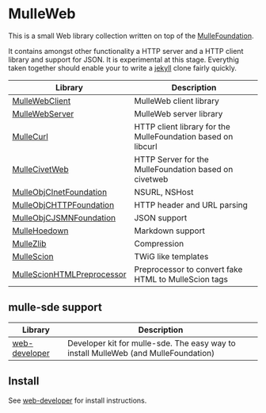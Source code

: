 # MulleWeb

This is a small Web library collection written on top of the [MulleFoundation](//MulleFoundation.github.io).

It contains amongst other functionality a HTTP server and a HTTP client library and support for JSON. It is experimental at
this stage. Everythig taken together should enable your to write a [jekyll](https://jekyllrb.com/) clone fairly quickly.

Library                                                                    | Description 
---------------------------------------------------------------------------|----------------------
[MulleWebClient](//github.com/MulleWeb/MulleWebClient)                     | MulleWeb client library
[MulleWebServer](//github.com/MulleWeb/MulleWebServer)                     | MulleWeb server library
[MulleCurl](//github.com/MulleWeb/MulleCurl)                               | HTTP client library for the MulleFoundation based on libcurl 
[MulleCivetWeb](//github.com/MulleWeb/MulleCivetWeb)                       | HTTP Server for the MulleFoundation based on civetweb  
[MulleObjCInetFoundation](//github.com/MulleWeb/MulleObjCJSMNFoundation)   | NSURL, NSHost
[MulleObjCHTTPFoundation](//github.com/MulleWeb/MulleObjCHTTPFoundation)   | HTTP header and URL parsing
[MulleObjCJSMNFoundation](//github.com/MulleWeb/MulleObjCJSMNFoundation)   | JSON support 
[MulleHoedown](//github.com/MulleWeb/MulleHoedown)                         | Markdown support
[MulleZlib](//github.com/MulleWeb/MulleZlib)                               | Compression
[MulleScion](//github.com/MulleWeb/MulleScion)                             | TWiG like templates
[MulleScionHTMLPreprocessor](//github.com/MulleWeb/MulleScionHTMLPreprocessor) | Preprocessor to convert fake HTML to MulleScion tags


## mulle-sde support

Library                                                | Description
-------------------------------------------------------|----------------------
[web-developer](//github.com/MulleWeb/web-developer)   | Developer kit for mulle-sde. The easy way to install MulleWeb (and MulleFoundation)

## Install

See [web-developer](//github.com/MulleWeb/web-developer) for install instructions.

